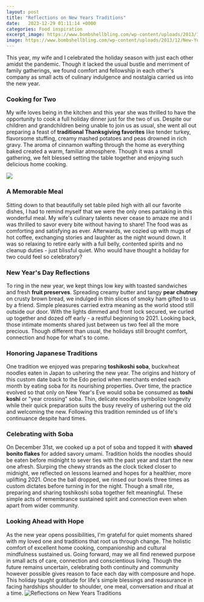 ```yaml
---
layout: post
title: "Reflections on New Years Traditions"
date:   2023-12-29 01:11:14 +0000
categories: Food inspiration
excerpt_image: https://www.bombshellbling.com/wp-content/uploads/2013/12/New-Year-Refelctions-Family-Tradition.jpg
image: https://www.bombshellbling.com/wp-content/uploads/2013/12/New-Year-Refelctions-Family-Tradition.jpg
---
```


This year, my wife and I celebrated the holiday season with just each other amidst the pandemic. Though it lacked the usual bustle and merriment of family gatherings, we found comfort and fellowship in each other's company as small acts of culinary indulgence and nostalgia carried us into the new year. 
### Cooking for Two
My wife loves being in the kitchen and this year she was thrilled to have the opportunity to cook a full holiday dinner just for the two of us. Despite our children and grandchildren being unable to join us as usual, she went all out preparing a feast of **traditional Thanksgiving favorites** like tender turkey, flavorsome stuffing, creamy mashed potatoes and peas drowned in rich gravy. The aroma of cinnamon wafting through the home as everything baked created a warm, familiar atmosphere. Though it was a small gathering, we felt blessed setting the table together and enjoying such delicious home cooking.

![](https://www.lovethispic.com/uploaded_images/226776-New-Year-Reflection.jpg)
### A Memorable Meal
Sitting down to that beautifully set table piled high with all our favorite dishes, I had to remind myself that we were the only ones partaking in this wonderful meal. My wife's culinary talents never cease to amaze me and I was thrilled to savor every bite without having to share! The food was as comforting and satisfying as ever. Afterwards, we cozied up with mugs of hot coffee, exchanging stories and laughter as the night wound down. It was so relaxing to retire early with a full belly, contented spirits and no cleanup duties - just blissful quiet. Who would have thought a holiday for two could feel so celebratory? 
### New Year's Day Reflections  
To ring in the new year, we kept things low key with toasted sandwiches and fresh **fruit preserves**. Spreading creamy butter and tangy **pear chutney** on crusty brown bread, we indulged in thin slices of smoky ham gifted to us by a friend. Simple pleasures carried extra meaning as the world stood still outside our door. With the lights dimmed and front lock secured, we curled up together and dozed off early - a restful beginning to 2021. Looking back, those intimate moments shared just between us two feel all the more precious. Though different than usual, the holidays still brought comfort, connection and hope for what's to come.
### Honoring Japanese Traditions
One tradition we enjoyed was preparing **toshikoshi soba**, buckwheat noodles eaten in Japan to ushering the new year. The origins and history of this custom date back to the Edo period when merchants ended each month by eating soba for its nourishing properties. Over time, the practice evolved so that only on New Year's Eve would soba be consumed as **toshi koshi** or "year crossing" soba. Thin, delicate noodles symbolize longevity while their quick preparation suits the busy revelry of ushering out the old and welcoming the new. Following this tradition reminded us of life's continuance despite hard times. 
### Celebrating with Soba
On December 31st, we cooked up a pot of soba and topped it with **shaved bonito flakes** for added savory umami. Tradition holds the noodles should be eaten before midnight to sever ties with the past year and start the new one afresh. Slurping the chewy strands as the clock ticked closer to midnight, we reflected on lessons learned and hopes for a healthier, more uplifting 2021. Once the ball dropped, we rinsed our bowls three times as custom dictates before turning in for the night. Though a small rite, preparing and sharing toshikoshi soba together felt meaningful. These simple acts of remembrance sustained spirit and connection even when apart from wider community.
### Looking Ahead with Hope
As the new year opens possibilities, I'm grateful for quiet moments shared with my loved one and traditions that root us through change. The holistic comfort of excellent home cooking, companionship and cultural mindfulness sustained us. Going forward, may we all find renewed purpose in small acts of care, connection and conscientious living. Though the future remains uncertain, celebrating both continuity and community however possible gives reason to face each day with composure and hope. This holiday taught gratitude for life's simple blessings and reassurance in facing hardships shoulder to shoulder, one meal, conversation and ritual at a time.
 ![Reflections on New Years Traditions](https://www.bombshellbling.com/wp-content/uploads/2013/12/New-Year-Refelctions-Family-Tradition.jpg)